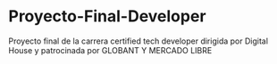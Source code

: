 # Proyecto-Final-Developer
Proyecto final de la carrera certified tech developer dirigida por Digital House y patrocinada por GLOBANT Y MERCADO LIBRE
